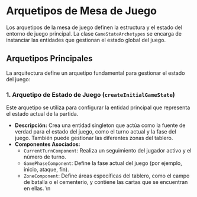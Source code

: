 # Arquetipos de Mesa de Juego

Los arquetipos de la mesa de juego definen la estructura y el estado del entorno de juego principal. La clase `GameStateArchetypes` se encarga de instanciar las entidades que gestionan el estado global del juego.

## Arquetipos Principales

La arquitectura define un arquetipo fundamental para gestionar el estado del juego:

### 1. Arquetipo de Estado de Juego (`createInitialGameState`)

Este arquetipo se utiliza para configurar la entidad principal que representa el estado actual de la partida.

-   **Descripción:** Crea una entidad singleton que actúa como la fuente de verdad para el estado del juego, como el turno actual y la fase del juego. También puede gestionar las diferentes zonas del tablero.
-   **Componentes Asociados:**
    -   `CurrentTurnComponent`: Realiza un seguimiento del jugador activo y el número de turno.
    -   `GamePhaseComponent`: Define la fase actual del juego (por ejemplo, inicio, ataque, fin).
    -   `ZoneComponent`: Define áreas específicas del tablero, como el campo de batalla o el cementerio, y contiene las cartas que se encuentran en ellas. \n

